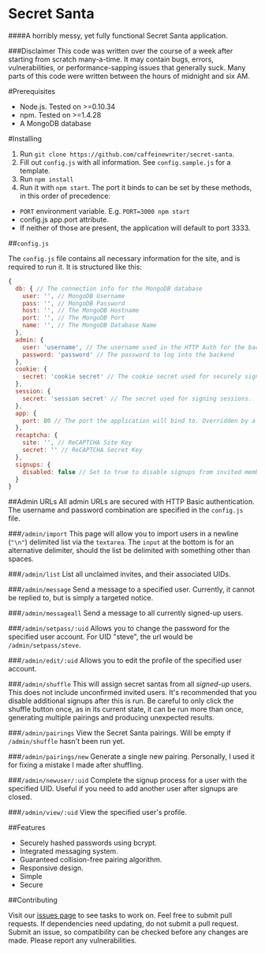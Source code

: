 Secret Santa
============
####A horribly messy, yet fully functional Secret Santa application.

###Disclaimer
This code was written over the course of a week after starting from scratch many-a-time. It may contain bugs, errors, vulnerabilities, or performance-sapping issues that generally suck. Many parts of this code were written between the hours of midnight and six AM.

#Prerequisites

* Node.js. Tested on >=0.10.34
* npm. Tested on >=1.4.28
* A MongoDB database

#Installing

1. Run `git clone https://github.com/caffeinewriter/secret-santa`.
2. Fill out `config.js` with all information. See `config.sample.js` for a template.
3. Run `npm install`
4. Run it with `npm start`. The port it binds to can be set by these methods, in this order of precedence:
  * `PORT` environment variable. E.g. `PORT=3000 npm start`
  * config.js app.port attribute.
  * If neither of those are present, the application will default to port 3333.

##`config.js`

The `config.js` file contains all necessary information for the site, and is required to run it. It is structured like this:

```javascript
{
  db: { // The connection info for the MongoDB database
    user: '', // MongoDB Username
    pass: '', // MongoDB Password
    host: '', // The MongoDB Hostname
    port: '', // The MongoDB Port
    name: '', // The MongoDB Database Name
  },
  admin: {
    user: 'username', // The username used in the HTTP Auth for the backend.
    password: 'password' // The password to log into the backend
  },
  cookie: {
    secret: 'cookie secret' // The cookie secret used for securely signing the cookies.
  },
  session: {
    secret: 'session secret' // The secret used for signing sessions.
  },
  app: {
    port: 80 // The port the application will bind to. Overridden by a PORT environment variable.
  },
  recaptcha: {
    site: '', // ReCAPTCHA Site Key
    secret: '' // ReCAPTCHA Secret Key
  },
  signups: {
    disabled: false // Set to true to disable signups from invited members. (Should remain true while people are joining.)
  }
}
```

##Admin URLs
All admin URLs are secured with HTTP Basic authentication. The username and password combination are specified in the `config.js` file.

###`/admin/import`
This page will allow you to import users in a newline (`"\n"`) delimited list via the `textarea`. The `input` at the bottom is for an alternative delimiter, should the list be delimited with something other than spaces.

###`/admin/list`
List all unclaimed invites, and their associated UIDs.

###`/admin/message`
Send a message to a specified user. Currently, it cannot be replied to, but is simply a targeted notice.

###`/admin/messageall`
Send a message to all currently signed-up users.

###`/admin/setpass/:uid`
Allows you to change the password for the specified user account. For UID "steve", the url would be `/admin/setpass/steve`.

###`/admin/edit/:uid`
Allows you to edit the profile of the specified user account.

###`/admin/shuffle`
This will assign secret santas from all *signed-up* users. This does not include unconfirmed invited users. It's recommended that you disable additional signups after this is run. Be careful to only click the shuffle button once, as in its current state, it can be run more than once, generating multiple pairings and producing unexpected results.

###`/admin/pairings`
View the Secret Santa pairings. Will be empty if `/admin/shuffle` hasn't been run yet.

###`/admin/pairings/new`
Generate a single new pairing. Personally, I used it for fixing a mistake I made after shuffling.

###`/admin/newuser/:uid`
Complete the signup process for a user with the specified UID. Useful if you need to add another user after signups are closed.

###`/admin/view/:uid`
View the specified user's profile.

##Features

* Securely hashed passwords using bcrypt.
* Integrated messaging system.
* Guaranteed collision-free pairing algorithm.
* Responsive design.
* Simple
* Secure


##Contributing

Visit our [issues page](https://github.com/caffeinewriter/secret-santa/issues) to see tasks to work on. Feel free to submit pull requests. If dependencies need updating, do not submit a pull request. Submit an issue, so compatibility can be checked before any changes are made. Please report any vulnerabilities.
